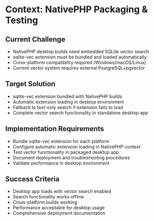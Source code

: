 # Context: NativePHP Packaging & Testing

## Current Challenge
- NativePHP desktop builds need embedded SQLite vector search
- sqlite-vec extension must be bundled and loaded automatically
- Cross-platform compatibility required (Windows/macOS/Linux)
- Current vector system requires external PostgreSQL+pgvector

## Target Solution
- sqlite-vec extension bundled with NativePHP builds
- Automatic extension loading in desktop environment
- Fallback to text-only search if extension fails to load
- Complete vector search functionality in standalone desktop app

## Implementation Requirements
- Bundle sqlite-vec extension for each platform
- Configure automatic extension loading in NativePHP context
- Test vector functionality in packaged desktop app
- Document deployment and troubleshooting procedures
- Validate performance in desktop environment

## Success Criteria
- Desktop app loads with vector search enabled
- Search functionality works offline
- Cross-platform builds working
- Performance acceptable for desktop usage
- Comprehensive deployment documentation
